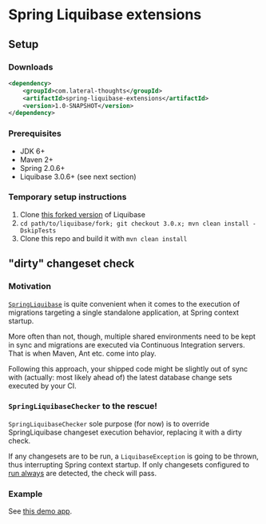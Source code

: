 # Spring Liquibase extensions

## Setup

### Downloads

```xml
<dependency>
    <groupId>com.lateral-thoughts</groupId>
    <artifactId>spring-liquibase-extensions</artifactId>
    <version>1.0-SNAPSHOT</version>
</dependency>
```

### Prerequisites

 * JDK 6+
 * Maven 2+
 * Spring 2.0.6+
 * Liquibase 3.0.6+ (see next section)

### Temporary setup instructions

 1. Clone [this forked version](https://github.com/fbiville/liquibase) of Liquibase
 1. `cd path/to/liquibase/fork; git checkout 3.0.x; mvn clean install -DskipTests`
 1. Clone this repo and build it with `mvn clean install`

## "dirty" changeset check

### Motivation

[`SpringLiquibase`](http://www.liquibase.org/documentation/spring.html) is quite
convenient when it comes to the execution of migrations targeting a single standalone
application, at Spring context startup.

More often than not, though, multiple shared environments need to be kept in sync
and migrations are executed via Continuous Integration servers. That is when Maven,
Ant etc. come into play.

Following this approach, your shipped code might be slightly out of sync with
(actually: most likely ahead of) the latest database change sets executed by your CI.

### `SpringLiquibaseChecker` to the rescue!

`SpringLiquibaseChecker` sole purpose (for now) is to override SpringLiquibase
changeset execution behavior, replacing it with a dirty check.

If any changesets are to be run, a `LiquibaseException` is going to be thrown, thus
interrupting Spring context startup. If only changesets configured to
[run always](http://www.liquibase.org/documentation/changeset.html) are detected,
the check will pass.

### Example

See [this demo app](https://github.com/LateralThoughts/spring-liquibase-extensions-examples).
